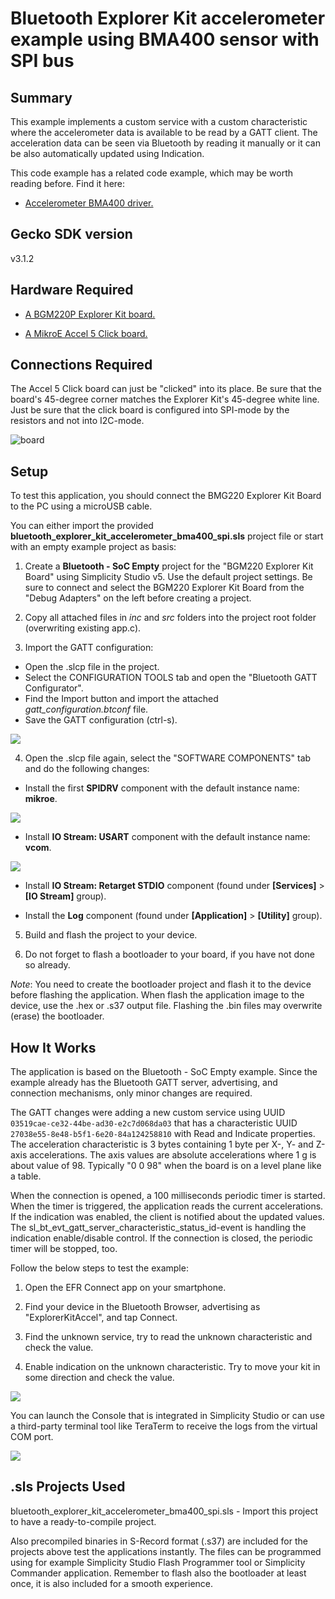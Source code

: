 # Bluetooth Explorer Kit accelerometer example using BMA400 sensor with SPI bus #

## Summary ##

This example implements a custom service with a custom characteristic where the accelerometer data is available to be read by a GATT client. The acceleration data can be seen via Bluetooth by reading it manually or it can be also automatically updated using Indication.

This code example has a related code example, which may be worth reading before. Find it here:

- [Accelerometer BMA400 driver.](https://github.com/SiliconLabs/platform_hardware_drivers_staging/tree/feature/accelerometer_bma400_spi/accelerometer_bma400_spi)

## Gecko SDK version ##

v3.1.2

## Hardware Required ##

- [A BGM220P Explorer Kit board.](https://www.silabs.com/development-tools/wireless/bluetooth/bgm220-explorer-kit)

- [A MikroE Accel 5 Click board.](https://www.mikroe.com/accel-5-click)

## Connections Required ##

The Accel 5 Click board can just be "clicked" into its place. Be sure that the board's 45-degree corner matches the Explorer Kit's 45-degree white line. Just be sure that the click board is configured into SPI-mode by the resistors and not into I2C-mode.

![board](images/board.png)

## Setup ##

To test this application, you should connect the BMG220 Explorer Kit Board to the PC using a microUSB cable.

You can either import the provided **bluetooth_explorer_kit_accelerometer_bma400_spi.sls** project file or start with an empty example project as basis:

1. Create a **Bluetooth - SoC Empty** project for the "BGM220 Explorer Kit Board" using Simplicity Studio v5. Use the default project settings. Be sure to connect and select the BGM220 Explorer Kit Board from the "Debug Adapters" on the left before creating a project.

2. Copy all attached files in *inc* and *src* folders into the project root folder (overwriting existing app.c).

3. Import the GATT configuration:

- Open the .slcp file in the project.
- Select the CONFIGURATION TOOLS tab and open the "Bluetooth GATT Configurator".
- Find the Import button and import the attached *gatt_configuration.btconf* file.
- Save the GATT configuration (ctrl-s).

![](images/import_gatt_configuaration.png)

4. Open the .slcp file again, select the "SOFTWARE COMPONENTS" tab and do the following changes:

- Install the first **SPIDRV** component with the default instance name: **mikroe**.

![](images/spi_component.png)

- Install **IO Stream: USART** component with the default instance name: **vcom**.

![](images/usart_component.png)

- Install **IO Stream: Retarget STDIO** component (found under **[Services]** > **[IO Stream]** group).

- Install the **Log** component (found under **[Application]** > **[Utility]** group).

5. Build and flash the project to your device.

6. Do not forget to flash a bootloader to your board, if you have not done so already.

*Note*: You need to create the bootloader project and flash it to the device before flashing the application. When flash the application image to the device, use the .hex or .s37 output file. Flashing the .bin files may overwrite (erase) the bootloader.

## How It Works ##

The application is based on the Bluetooth - SoC Empty example. Since the example already has the Bluetooth GATT server, advertising, and connection mechanisms, only minor changes are required.

The GATT changes were adding a new custom service using UUID ```03519cae-ce32-44be-ad30-e2c7d068da03``` that has a characteristic UUID ```27038e55-8e48-b5f1-6e20-84a124258810``` with Read and Indicate properties. The acceleration characteristic is 3 bytes containing 1 byte per X-, Y- and Z-axis accelerations. The axis values are absolute accelerations where 1 g is about value of 98. Typically "0 0 98" when the board is on a level plane like a table.

When the connection is opened, a 100 milliseconds periodic timer is started. When the timer is triggered, the application reads the current accelerations. If the indication was enabled, the client is notified about the updated values. The sl_bt_evt_gatt_server_characteristic_status_id-event is handling the indication enable/disable control. If the connection is closed, the periodic timer will be stopped, too.

Follow the below steps to test the example:

1. Open the EFR Connect app on your smartphone.

2. Find your device in the Bluetooth Browser, advertising as "ExplorerKitAccel", and tap Connect.

3. Find the unknown service, try to read the unknown characteristic and check the value.

4. Enable indication on the unknown characteristic. Try to move your kit in some direction and check the value.

![](images/unknown_service.png)

You can launch the Console that is integrated in Simplicity Studio or can use a third-party terminal tool like TeraTerm to receive the logs from the virtual COM port.

![](images/console.png)

## .sls Projects Used ##

bluetooth_explorer_kit_accelerometer_bma400_spi.sls - Import this project to have a ready-to-compile project.

Also precompiled binaries in S-Record format (.s37) are included for the projects above test the applications instantly. The files can be programmed using for example Simplicity Studio Flash Programmer tool or Simplicity Commander application. Remember to flash also the bootloader at least once, it is also included for a smooth experience.
